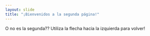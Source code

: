 ```yaml
---
layout: slide
title: "¡Bienvenidos a la segunda página!"
---
```

O no es la segunda??
Utiliza la flecha hacia la izquierda para volver!
